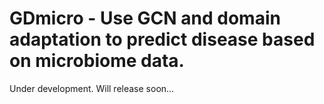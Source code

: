 #  GDmicro - Use GCN and domain adaptation to predict disease based on microbiome data.

Under development. Will release soon...
